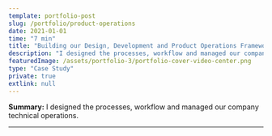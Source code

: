 ```yaml
---
template: portfolio-post
slug: /portfolio/product-operations
date: 2021-01-01
time: "7 min"
title: "Building our Design, Development and Product Operations Framework"
description: "I designed the processes, workflow and managed our company technical operations"
featuredImage: /assets/portfolio-3/portfolio-cover-video-center.png
type: "Case Study"
private: true
extlink: null
---
```


**Summary:** I designed the processes, workflow and managed our company technical operations.

---

